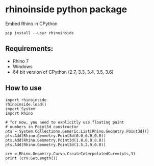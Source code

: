 # rhinoinside python package
Embed Rhino in CPython

`pip install --user rhinoinside`

## Requirements:
- Rhino 7
- Windows
- 64 bit version of CPython (2.7, 3.3, 3.4, 3.5, 3.6)

## How to use
```
import rhinoinside
rhinoinside.load()
import System
import Rhino

# for now, you need to explicitly use floating point
# numbers in Point3d constructor
pts = System.Collections.Generic.List[Rhino.Geometry.Point3d]()
pts.Add(Rhino.Geometry.Point3d(0.0,0.0,0.0))
pts.Add(Rhino.Geometry.Point3d(1.0,0.0,0.0))
pts.Add(Rhino.Geometry.Point3d(1.5,2.0,0.0))

crv = Rhino.Geometry.Curve.CreateInterpolatedCurve(pts,3)
print (crv.GetLength())
```
